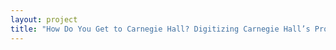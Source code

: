 ```yaml
--- 
layout: project 
title: "How Do You Get to Carnegie Hall? Digitizing Carnegie Hall’s Programs, 1953-2017" 
---
```



